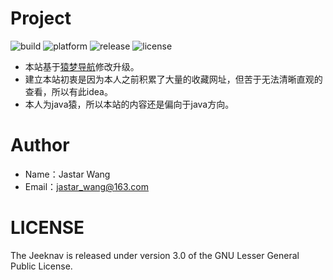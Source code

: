 # Project
![build](https://img.shields.io/badge/build-passing-green.svg)
![platform](https://img.shields.io/badge/platform-html-brightgreen.svg)
![release](https://img.shields.io/badge/release-v1.8.0-red.svg)
![license](https://img.shields.io/badge/license-LGPL%203.0-blue.svg)

- 本站基于[猿梦导航](https://github.com/geekape/)修改升级。
- 建立本站初衷是因为本人之前积累了大量的收藏网址，但苦于无法清晰直观的查看，所以有此idea。
- 本人为java猿，所以本站的内容还是偏向于java方向。

# Author
- Name：Jastar Wang
- Email：jastar_wang@163.com

# LICENSE
The Jeeknav is released under version 3.0 of the GNU Lesser General Public License.
